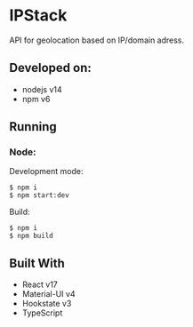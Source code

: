 # IPStack

API for geolocation based on IP/domain adress.

## Developed on:

-   nodejs v14
-   npm v6

## Running

### Node:
Development mode:

```
$ npm i
$ npm start:dev
```

Build:

```
$ npm i
$ npm build
```

## Built With

- React v17
- Material-UI v4
- Hookstate v3
- TypeScript
